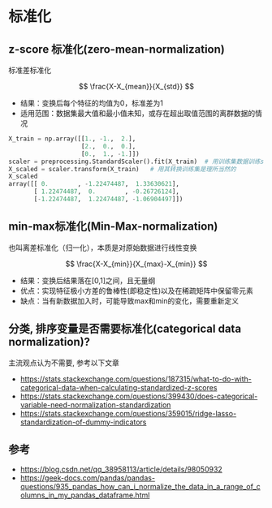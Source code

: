 # 标准化


## z-score 标准化(zero-mean-normalization)

标准差标准化

$$
\frac{X-X_{mean}}{X_{std}}
$$

- 结果：变换后每个特征的均值为0，标准差为1
- 适用范围：数据集最大值和最小值未知，或存在超出取值范围的离群数据的情况



```python
X_train = np.array([[1., -1.,  2.],
                    [2.,  0.,  0.],
                    [0.,  1., -1.]])
scaler = preprocessing.StandardScaler().fit(X_train)  # 用训练集数据训练scaler
X_scaled = scaler.transform(X_train)   # 用其转换训练集是理所当然的
X_scaled
array([[ 0.        , -1.22474487,  1.33630621],
       [ 1.22474487,  0.        , -0.26726124],
       [-1.22474487,  1.22474487, -1.06904497]])


```




## min-max标准化(Min-Max-normalization)

也叫离差标准化（归一化），本质是对原始数据进行线性变换

$$
\frac{X-X_{min}}{X_{max}-X_{min}}
$$

- 结果：变换后结果落在[0,1]之间，且无量纲
- 优点：实现特征极小方差的鲁棒性(即稳定性)以及在稀疏矩阵中保留零元素
- 缺点：当有新数据加入时，可能导致max和min的变化，需要重新定义









## 分类, 排序变量是否需要标准化(categorical data normalization)?

主流观点认为不需要, 参考以下文章


- https://stats.stackexchange.com/questions/187315/what-to-do-with-categorical-data-when-calculating-standardized-z-scores
- https://stats.stackexchange.com/questions/399430/does-categorical-variable-need-normalization-standardization
- https://stats.stackexchange.com/questions/359015/ridge-lasso-standardization-of-dummy-indicators


## 参考

- https://blog.csdn.net/qq_38958113/article/details/98050932
- https://geek-docs.com/pandas/pandas-questions/935_pandas_how_can_i_normalize_the_data_in_a_range_of_columns_in_my_pandas_dataframe.html